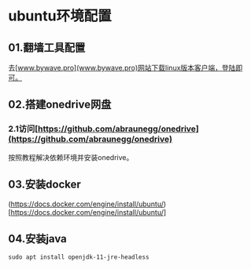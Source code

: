 # ubuntu环境配置

## 01.翻墙工具配置

去[www.bywave.pro](www.bywave.pro)网站下载linux版本客户端，登陆即可。

## 02.搭建onedrive网盘

### 2.1访问[https://github.com/abraunegg/onedrive](https://github.com/abraunegg/onedrive)

按照教程解决依赖环境并安装onedrive。

## 03.安装docker

(https://docs.docker.com/engine/install/ubuntu/)[https://docs.docker.com/engine/install/ubuntu/]

## 04.安装java

``sudo apt install openjdk-11-jre-headless``